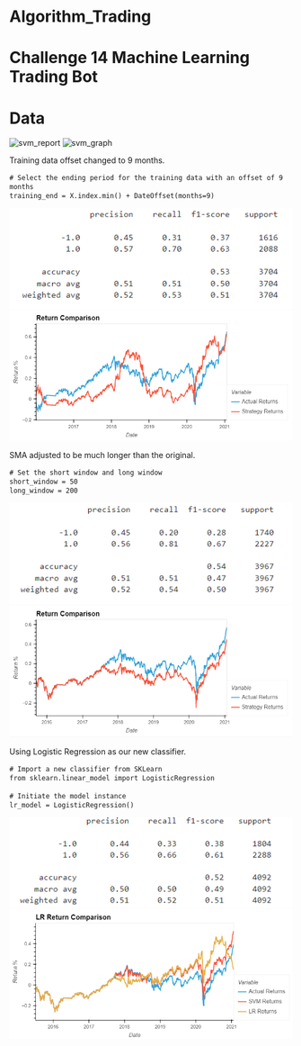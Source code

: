 # Algorithm_Trading
# Challenge 14 Machine Learning Trading Bot

# Data

![svm_report]("../Images/svm_report.PNG")
![svm_graph]("../Images/svm_graph.PNG)

Training data offset changed to 9 months.
```
# Select the ending period for the training data with an offset of 9 months
training_end = X.index.min() + DateOffset(months=9)
```
![training_report](Images/training_report.PNG)
![training_graph](Images/training_graph.PNG)

SMA adjusted to be much longer than the original.
``` 
# Set the short window and long window
short_window = 50
long_window = 200
```
![sma_report](Images/sma_report.PNG)
![sma_graph](Images/sma_graph.PNG)

Using Logistic Regression as our new classifier.
```
# Import a new classifier from SKLearn
from sklearn.linear_model import LogisticRegression

# Initiate the model instance
lr_model = LogisticRegression()
```
![lr_report](Images/lr_report.PNG)
![lr_graph](Images/lr_graph.PNG)
